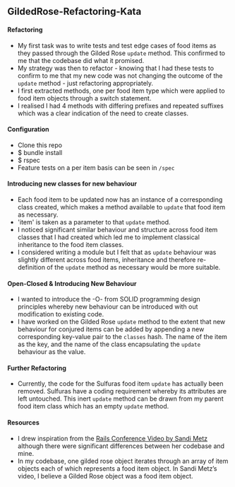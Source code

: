 ## GildedRose-Refactoring-Kata

#### Refactoring
* My first task was to write tests and test edge cases of food items as they passed through the Gilded Rose `update` method. This confirmed to me that the codebase did what it promised.
* My strategy was then to refactor - knowing that I had these tests to confirm to me that my new code was not changing the outcome of the `update` method - just refactoring appropriately.
* I first extracted methods, one per food item type which were applied to food item objects through a switch statement.
* I realised I had 4 methods with differing prefixes and repeated suffixes which was a clear indication of the need to create classes.

#### Configuration
* Clone this repo
* $ bundle install
* $ rspec
* Feature tests on a per item basis can be seen in `/spec`

#### Introducing new classes for new behaviour
* Each food item to be updated now has an instance of a corresponding class created, which makes a method available to `update` that food item as necessary.
* 'item' is taken as a parameter to that `update` method.
* I noticed significant similar behaviour and structure across food item classes that I had created which led me to implement classical inheritance to the food item classes.
* I considered writing a module but I felt that as `update` behaviour was slightly different across food items, inheritance and therefore re-definition of the `update` method as necessary would be more suitable.

#### Open-Closed & Introducing New Behaviour
* I wanted to introduce the -O- from SOLID programming design principles whereby new behaviour can be introduced with out modification to existing code.
* I have worked on the Gilded Rose `update` method to the extent that new behaviour for conjured items can be added by appending a new corresponding key-value pair to the `classes` hash. The name of the item as the key, and the name of the class encapsulating the `update` behaviour as the value.

#### Further Refactoring
* Currently, the code for the Sulfuras food item `update` has actually been removed. Sulfuras have a coding requirement whereby its attributes are left untouched. This inert `update` method can be drawn from my parent food item class which has an empty `update` method.

#### Resources
* I drew inspiration from the [Rails Conference Video by Sandi Metz](https://www.youtube.com/watch?v=8bZh5LMaSmE&feature=youtu.be) although there were significant differences between her codebase and mine.
* In my codebase, one gilded rose object iterates through an array of item objects each of which represents a food item object. In Sandi Metz’s video, I believe a Gilded Rose object was a food item object.
